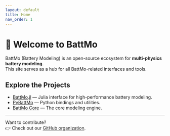 ```yaml
---
layout: default
title: Home
nav_order: 1
---
```


# 🔋 Welcome to BattMo

BattMo (Battery Modeling) is an open-source ecosystem for **multi-physics battery modeling**.  
This site serves as a hub for all BattMo-related interfaces and tools.

## Explore the Projects

- [BattMo.jl](projects/battmojl.md) — Julia interface for high-performance battery modeling.
- [PyBattMo](projects/pybattmo.md) — Python bindings and utilities.
- [BattMo Core](https://github.com/BattMoTeam/BattMo) — The core modeling engine.

---

Want to contribute?  
👉 Check out our [GitHub organization](https://github.com/BattMoTeam).
